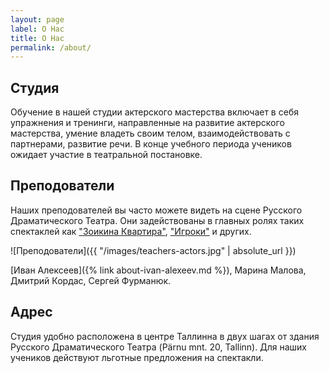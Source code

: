 ```yaml
---
layout: page
label: О Нас
title: О Нас
permalink: /about/
---
```


## Студия

Обучение в нашей студии актерского мастерства включает в себя упражнения и тренинги, направленные на развитие актерского мастерства, умение владеть своим телом, взаимодействовать с партнерами, развитие речи. В конце учебного периода учеников ожидает участие в театральной постановке.

## Преподователи

Наших преподователей вы часто можете видеть на сцене Русского Драматического Театра. Они задействованы в главных ролях таких спектаклей как ["Зоикина Квартира"](https://veneteater.ee/?showrus=zoika-korter-zoikina-kvartira-zojkina-kvartira), ["Игроки"]() и других.

![Преподователи]({{ "/images/teachers-actors.jpg" | absolute_url }})

[Иван Алексеев]({% link about-ivan-alexeev.md %}), Марина Малова, Дмитрий Кордас, Сергей Фурманюк.

## Адрес

Студия удобно расположена в центре Таллинна в двух шагах от здания Русского Драматического Театра (Pärnu mnt. 20, Tallinn). Для наших учеников действуют льготные предложения на спектакли.

